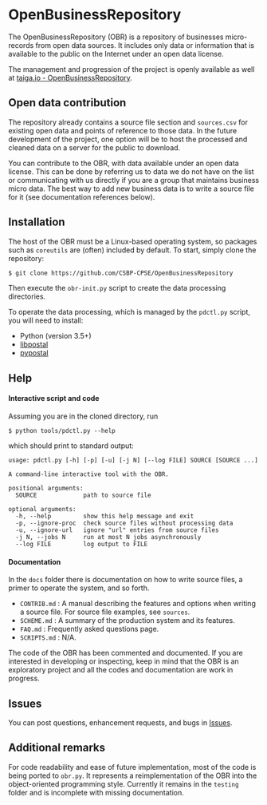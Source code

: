 # OpenBusinessRepository
The OpenBusinessRepository (OBR) is a repository of businesses micro-records from open data sources. It includes only data or information that is available to the public on the Internet under an open data license.

The management and progression of the project is openly available as well at [taiga.io - OpenBusinessRepository](https://tree.taiga.io/project/virtualtorus-openbusinessrepository/).

## Open data contribution

The repository already contains a source file section and `sources.csv` for existing open data and points of reference to those data. In the future development of the project, one option will be to host the processed and cleaned data on a server for the public to download.

You can contribute to the OBR, with data available under an open data license. This can be done by referring us to data we do not have on the list or communicating with us directly if you are a group that maintains business micro data. The best way to add new business data is to write a source file for it (see documentation references below).

## Installation

The host of the OBR must be a Linux-based operating system, so packages such as `coreutils` are (often) included by default. To start, simply clone the repository:

```bash
$ git clone https://github.com/CSBP-CPSE/OpenBusinessRepository
```
Then execute the `obr-init.py` script to create the data processing directories.

To operate the data processing, which is managed by the `pdctl.py` script, you will need to install:
- Python (version 3.5+)
- [libpostal](https://github.com/openvenues/libpostal)
- [pypostal](https://github.com/openvenues/pypostal)

## Help

#### Interactive script and code

Assuming you are in the cloned directory, run 

```shell
$ python tools/pdctl.py --help
```

which should print to standard output:

```
usage: pdctl.py [-h] [-p] [-u] [-j N] [--log FILE] SOURCE [SOURCE ...]

A command-line interactive tool with the OBR.

positional arguments:
  SOURCE             path to source file

optional arguments:
  -h, --help         show this help message and exit
  -p, --ignore-proc  check source files without processing data
  -u, --ignore-url   ignore "url" entries from source files
  -j N, --jobs N     run at most N jobs asynchronously
  --log FILE         log output to FILE
```

#### Documentation

In the `docs` folder there is documentation on how to write source files, a primer to operate the system, and so forth.

- `CONTRIB.md` : A manual describing the features and options when writing a source file. For source file examples, see `sources`.
- `SCHEME.md` : A summary of the production system and its features.
- `FAQ.md` : Frequently asked questions page.
- `SCRIPTS.md` : N/A.

The code of the OBR has been commented and documented. If you are interested in developing or inspecting, keep in mind that the OBR is an exploratory project and all the codes and documentation are work in progress. 

## Issues

You can post questions, enhancement requests, and bugs in [Issues](https://github.com/CSBP-CPSE/OpenBusinessRepository/issues).

## Additional remarks

For code readability and ease of future implementation, most of the code is being ported to `obr.py`. It represents a reimplementation of the OBR into the object-oriented programming style. Currently it remains in the `testing` folder and is incomplete with missing documentation.
